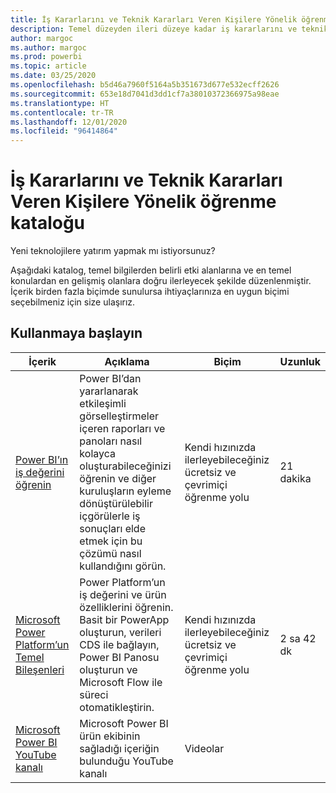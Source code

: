 ```yaml
---
title: İş Kararlarını ve Teknik Kararları Veren Kişilere Yönelik öğrenme kataloğu
description: Temel düzeyden ileri düzeye kadar iş kararlarını ve teknik kararları veren kişiler için Power BI'a yönelik tüm eğitim seçeneklerini bulun.
author: margoc
ms.author: margoc
ms.prod: powerbi
ms.topic: article
ms.date: 03/25/2020
ms.openlocfilehash: b5d46a7960f5164a5b351673d677e532ecff2626
ms.sourcegitcommit: 653e18d7041d3dd1cf7a38010372366975a98eae
ms.translationtype: HT
ms.contentlocale: tr-TR
ms.lasthandoff: 12/01/2020
ms.locfileid: "96414864"
---
```

# <a name="business-and-technical-decision-makers-learning-catalog"></a>İş Kararlarını ve Teknik Kararları Veren Kişilere Yönelik öğrenme kataloğu

Yeni teknolojilere yatırım yapmak mı istiyorsunuz? 

Aşağıdaki katalog, temel bilgilerden belirli etki alanlarına ve en temel konulardan en gelişmiş olanlara doğru ilerleyecek şekilde düzenlenmiştir. İçerik birden fazla biçimde sunulursa ihtiyaçlarınıza en uygun biçimi seçebilmeniz için size ulaşırız. 

## <a name="get-started"></a>Kullanmaya başlayın<a name="get-started"></a>
| İçerik  | Açıklama  | Biçim  | Uzunluk     |
|---------------------------------------------------------------------------------------------------------------|------------------------------------------------------------------------------------------------------------------------------------------------------------------------------------------------------------------------|---------------------------------------|------------|
| [Power BI’ın iş değerini öğrenin](/learn/modules/introduction-power-bi/) | Power BI’dan yararlanarak etkileşimli görselleştirmeler içeren raporları ve panoları nasıl kolayca oluşturabileceğinizi öğrenin ve diğer kuruluşların eyleme dönüştürülebilir içgörülerle iş sonuçları elde etmek için bu çözümü nasıl kullandığını görün. | Kendi hızınızda ilerleyebileceğiniz ücretsiz ve çevrimiçi öğrenme yolu | 21 dakika |
| [Microsoft Power Platform’un Temel Bileşenleri](/learn/paths/power-plat-fundamentals/)      | Power Platform’un iş değerini ve ürün özelliklerini öğrenin. Basit bir PowerApp oluşturun, verileri CDS ile bağlayın, Power BI Panosu oluşturun ve Microsoft Flow ile süreci otomatikleştirin.                          | Kendi hızınızda ilerleyebileceğiniz ücretsiz ve çevrimiçi öğrenme yolu | 2 sa 42 dk  |
| [Microsoft Power BI YouTube kanalı](https://www.youtube.com/user/mspowerbi/videos)  | Microsoft Power BI ürün ekibinin sağladığı içeriğin bulunduğu YouTube kanalı  | Videolar   |            |